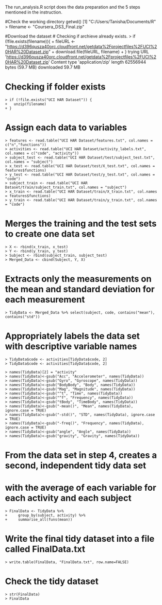 The run_analysis.R script does the data preparation and the 5 steps mentioned in the instruction.

#Check the working directory
    getwd()
    [1] "C:/Users/Tanisha/Documents/R"
    > filename <- "Coursera_DS3_Final.zip"

#Download the dataset
    # Checking if archieve already exists.
    > if (!file.exists(filename)){
    +   fileURL <- "https://d396qusza40orc.cloudfront.net/getdata%2Fprojectfiles%2FUCI%20HAR%20Dataset.zip"
    +   download.file(fileURL, filename)
    + }
    trying URL 'https://d396qusza40orc.cloudfront.net/getdata%2Fprojectfiles%2FUCI%20HAR%20Dataset.zip'
    Content type 'application/zip' length 62556944 bytes (59.7 MB)
    downloaded 59.7 MB

# Checking if folder exists
    > if (!file.exists("UCI HAR Dataset")) { 
    +   unzip(filename) 
    + }

# Assign each data to variables
    > features <- read.table("UCI HAR Dataset/features.txt", col.names = c("n","functions"))
    > activities <- read.table("UCI HAR Dataset/activity_labels.txt", col.names = c("code", "activity"))
    > subject_test <- read.table("UCI HAR Dataset/test/subject_test.txt", col.names = "subject")
    > x_test <- read.table("UCI HAR Dataset/test/X_test.txt", col.names = features$functions)
    > y_test <- read.table("UCI HAR Dataset/test/y_test.txt", col.names = "code")
    > subject_train <- read.table("UCI HAR Dataset/train/subject_train.txt", col.names = "subject")
    > x_train <- read.table("UCI HAR Dataset/train/X_train.txt", col.names = features$functions)
    > y_train <- read.table("UCI HAR Dataset/train/y_train.txt", col.names = "code")

# Merges the training and the test sets to create one data set
    > X <- rbind(x_train, x_test)
    > Y <- rbind(y_train, y_test)
    > Subject <- rbind(subject_train, subject_test)
    > Merged_Data <- cbind(Subject, Y, X)

# Extracts only the measurements on the mean and standard deviation for each measurement
    > TidyData <- Merged_Data %>% select(subject, code, contains("mean"), contains("std"))


# Appropriately labels the data set with descriptive variable names
    > TidyData$code <- activities[TidyData$code, 2]
    > TidyData$code <- activities[TidyData$code, 2]

    > names(TidyData)[2] = "activity"
    > names(TidyData)<-gsub("Acc", "Accelerometer", names(TidyData))
    > names(TidyData)<-gsub("Gyro", "Gyroscope", names(TidyData))
    > names(TidyData)<-gsub("BodyBody", "Body", names(TidyData))
    > names(TidyData)<-gsub("Mag", "Magnitude", names(TidyData))
    > names(TidyData)<-gsub("^t", "Time", names(TidyData))
    > names(TidyData)<-gsub("^f", "Frequency", names(TidyData))
    > names(TidyData)<-gsub("tBody", "TimeBody", names(TidyData))
    > names(TidyData)<-gsub("-mean()", "Mean", names(TidyData), ignore.case = TRUE)
    > names(TidyData)<-gsub("-std()", "STD", names(TidyData), ignore.case = TRUE)
    > names(TidyData)<-gsub("-freq()", "Frequency", names(TidyData), ignore.case = TRUE)
    > names(TidyData)<-gsub("angle", "Angle", names(TidyData))
    > names(TidyData)<-gsub("gravity", "Gravity", names(TidyData))

# From the data set in step 4, creates a second, independent tidy data set 
# with the average of each variable for each activity and each subject
    > FinalData <- TidyData %>%
    +     group_by(subject, activity) %>%
    +     summarise_all(funs(mean))
    
# Write the final tidy dataset into a file called FinalData.txt
    > write.table(FinalData, "FinalData.txt", row.name=FALSE)

# Check the tidy dataset
    > str(FinalData)
    > FinalData
